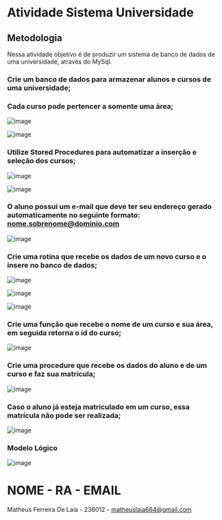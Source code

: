 # Atividade Sistema Universidade

## Metodologia

Nessa atividade objetivo é de produzir um sistema de banco de dados de uma universidade, através do MySql.

### Crie um banco de dados para armazenar alunos e cursos de uma universidade;

### Cada curso pode pertencer a somente uma área;

![image](https://github.com/MatheusLaiaa/Universidade/assets/144149403/5c0437cf-a07f-46af-9397-7903e06332e3)


![image](https://github.com/MatheusLaiaa/Universidade/assets/144149403/287bb502-e278-4ff1-8e1b-e8d151e1717a)

### Utilize Stored Procedures para automatizar a inserção e seleção dos cursos;


![image](https://github.com/MatheusLaiaa/Universidade/assets/144149403/ef0d1f86-d997-4a92-abfd-666203dc45ef)


![image](https://github.com/MatheusLaiaa/Universidade/assets/144149403/6a27e53c-f3e8-4e61-aebc-6256e31720c1)

### O aluno possui um e-mail que deve ter seu endereço gerado automaticamente no seguinte formato: nome.sobrenome@dominio.com


![image](https://github.com/MatheusLaiaa/Universidade/assets/144149403/1dc37f2d-5fca-460b-90b5-3121a3f7fb7e)

### Crie uma rotina que recebe os dados de um novo curso e o insere no banco de dados;


![image](https://github.com/MatheusLaiaa/Universidade/assets/144149403/2c2a18e8-4abe-40ac-b428-c1f1dfdfbad4)



![image](https://github.com/MatheusLaiaa/Universidade/assets/144149403/328dcfac-23b7-4e50-abce-1e213750c79e)



![image](https://github.com/MatheusLaiaa/Universidade/assets/144149403/02f4e5d7-c9fc-4988-b978-9f0d720064dc)



### Crie uma função que recebe o nome de um curso e sua área, em seguida retorna o id do curso;


![image](https://github.com/MatheusLaiaa/Universidade/assets/144149403/9e1cf91a-33fb-4328-95b4-b3a4224d69b1)


### Crie uma procedure que recebe os dados do aluno e de um curso e faz sua matrícula;


![image](https://github.com/MatheusLaiaa/Universidade/assets/144149403/02caed72-550c-4590-ad08-26f82392455c)


### Caso o aluno já esteja matriculado em um curso, essa matrícula não pode ser realizada;


![image](https://github.com/MatheusLaiaa/Universidade/assets/144149403/d304f50d-11d3-490d-aa52-b4c191178d5e)

### Modelo Lógico

![image](https://github.com/MatheusLaiaa/Universidade/assets/144149403/d6be6ac3-a44d-4079-9f2a-44f282187eae)


# NOME - RA - EMAIL

Matheus Ferreira De Laia - 236012 - matheuslaia664@gmail.com












